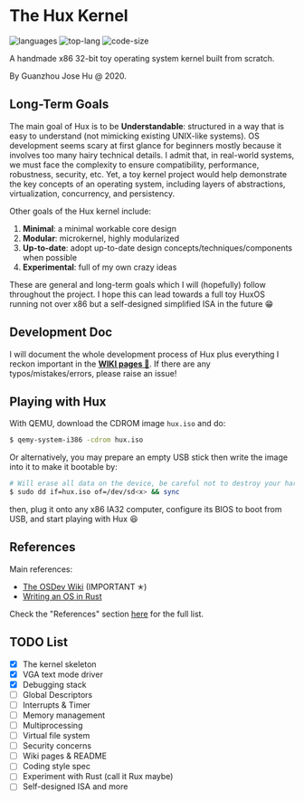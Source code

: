# The Hux Kernel

![languages](https://img.shields.io/github/languages/count/hgz12345ssdlh/hux-kernel?color=green)
![top-lang](https://img.shields.io/github/languages/top/hgz12345ssdlh/hux-kernel?color=orange)
![code-size](https://img.shields.io/github/languages/code-size/hgz12345ssdlh/hux-kernel?color=lightgrey)

A handmade x86 32-bit toy operating system kernel built from scratch.

By Guanzhou Jose Hu @ 2020.


## Long-Term Goals

The main goal of Hux is to be **Understandable**: structured in a way that is easy to understand (not mimicking existing UNIX-like systems). OS development seems scary at first glance for beginners mostly because it involves too many hairy technical details. I admit that, in real-world systems, we must face the complexity to ensure compatibility, performance, robustness, security, etc. Yet, a toy kernel project would help demonstrate the key concepts of an operating system, including layers of abstractions, virtualization, concurrency, and persistency.

Other goals of the Hux kernel include:

1. **Minimal**: a minimal workable core design
2. **Modular**: microkernel, highly modularized
3. **Up-to-date**: adopt up-to-date design concepts/techniques/components when possible
4. **Experimental**: full of my own crazy ideas

These are general and long-term goals which I will (hopefully) follow throughout the project. I hope this can lead towards a full toy HuxOS running not over x86 but a self-designed simplified ISA in the future 😁


## Development Doc

I will document the whole development process of Hux plus everything I reckon important in the [**WIKI pages 📝**](https://github.com/hgz12345ssdlh/hux-kernel/wiki). If there are any typos/mistakes/errors, please raise an issue!


## Playing with Hux

With QEMU, download the CDROM image `hux.iso` and do:

```bash
$ qemy-system-i386 -cdrom hux.iso
```

Or alternatively, you may prepare an empty USB stick then write the image into it to make it bootable by:

```bash
# Will erase all data on the device, be careful not to destroy your hard disk!
$ sudo dd if=hux.iso of=/dev/sd<x> && sync
```

then, plug it onto any x86 IA32 computer, configure its BIOS to boot from USB, and start playing with Hux 😆


## References

Main references:

- [The OSDev Wiki](https://wiki.osdev.org/) (IMPORTANT ✭)
- [Writing an OS in Rust](https://os.phil-opp.com/)

Check the "References" section [here](https://github.com/hgz12345ssdlh/hux-kernel/wiki/1.-Prerequisite-Readings) for the full list.


## TODO List

- [x] The kernel skeleton
- [x] VGA text mode driver
- [x] Debugging stack
- [ ] Global Descriptors
- [ ] Interrupts & Timer
- [ ] Memory management
- [ ] Multiprocessing
- [ ] Virtual file system
- [ ] Security concerns
- [ ] Wiki pages & README
- [ ] Coding style spec
- [ ] Experiment with Rust (call it Rux maybe)
- [ ] Self-designed ISA and more
